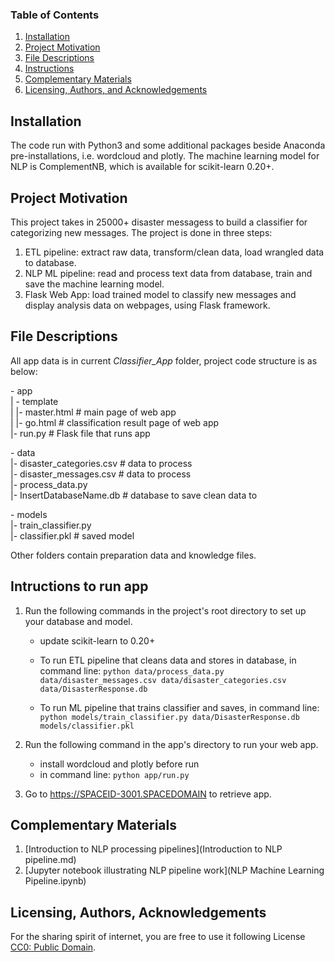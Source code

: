 
### Table of Contents

1. [Installation](#installation)
2. [Project Motivation](#motivation)
3. [File Descriptions](#files)
4. [Instructions](#instructions)
5. [Complementary Materials](#materials)
6. [Licensing, Authors, and Acknowledgements](#licensing)

## Installation <a name="installation"></a>

The code run with Python3 and some additional packages beside Anaconda pre-installations, i.e. wordcloud and plotly. The machine learning model for NLP is ComplementNB, which is available for scikit-learn 0.20+.

## Project Motivation<a name="motivation"></a>

This project takes in 25000+ disaster messagess to build a classifier for categorizing new messages. 
The project is done in three steps:
1. ETL pipeline: extract raw data, transform/clean data, load wrangled data to database.
2. NLP ML pipeline: read and process text data from database, train and save the machine learning model.
3. Flask Web App: load trained model to classify new messages and display analysis data on webpages, using Flask framework.


## File Descriptions <a name="files"></a>

All app data is in  current *Classifier_App* folder, project code structure is as below: 

\- app<br>
| - template<br>
| |- master.html  # main page of web app<br>
| |- go.html  # classification result page of web app<br>
|- run.py  # Flask file that runs app<br>

\- data<br>
|- disaster_categories.csv  # data to process <br>
|- disaster_messages.csv  # data to process<br>
|- process_data.py<br>
|- InsertDatabaseName.db   # database to save clean data to<br>

\- models<br>
|- train_classifier.py<br>
|- classifier.pkl  # saved model         <br>

Other folders contain preparation data and knowledge files.

## Intructions to run app<a name="instructions"></a>
1. Run the following commands in the project's root directory to set up your database and model.
    - update scikit-learn to 0.20+ 

    - To run ETL pipeline that cleans data and stores in database, in command line:
        `python data/process_data.py data/disaster_messages.csv data/disaster_categories.csv data/DisasterResponse.db`

    - To run ML pipeline that trains classifier and saves, in command line:
        `python models/train_classifier.py data/DisasterResponse.db models/classifier.pkl`


2. Run the following command in the app's directory to run your web app.
    - install wordcloud and plotly before run
    - in command line:
    `python app/run.py`
 

3. Go to https://SPACEID-3001.SPACEDOMAIN to retrieve app.

## Complementary Materials<a name='materials'></a>
1. [Introduction to NLP processing pipelines](Introduction to NLP pipeline.md)
2. [Jupyter notebook illustrating NLP pipeline work](NLP Machine Learning Pipeline.ipynb)

## Licensing, Authors, Acknowledgements<a name="licensing"></a>

For the sharing spirit of internet, you are free to use it following License [CC0: Public Domain](https://creativecommons.org/publicdomain/zero/1.0/).

